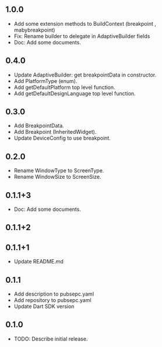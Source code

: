 ## 1.0.0

* Add some extension methods to BuildContext (breakpoint , mabybreakpoint)
* Fix: Rename builder to delegate in AdaptiveBuilder fields
* Doc: Add some documents.

## 0.4.0

* Update AdaptiveBuilder: get breakpointData in constructor.
* Add PlatformType (enum).
* Add getDefaultPlatform top level function.
* Add getDefaultDesignLanguage top level function.

## 0.3.0

* Add BreakpointData.
* Add Breakpoint (InheritedWidget).
* Update DeviceConfig to use breakpoint.

## 0.2.0

* Rename WindowType to ScreenType.
* Rename WindowSize to ScreenSize.

## 0.1.1+3

* Doc: Add some documents.

## 0.1.1+2

## 0.1.1+1

* Update README.md

## 0.1.1

* Add description to pubsepc.yaml
* Add repository to pubsepc.yaml
* Update Dart SDK version 

## 0.1.0

* TODO: Describe initial release.


